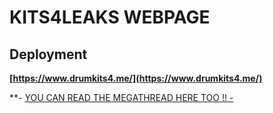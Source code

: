 # KITS4LEAKS WEBPAGE
## Deployment
**[https://www.drumkits4.me/](https://www.drumkits4.me/)**

**- [YOU CAN READ THE MEGATHREAD HERE TOO !! -](https://github.com/e9483920423/drumkits4merepo/blob/dc1311535b5cf051a4fc3057f1258c93b54e5d3f/KITS4LEAKS%20MEGATHREAD.md#kits4leaks-megathread)
